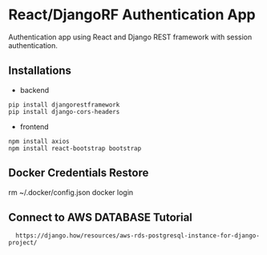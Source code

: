 # React/DjangoRF Authentication App

Authentication app using React and Django REST framework with session authentication.

## Installations

- backend

```
pip install djangorestframework
pip install django-cors-headers
```

- frontend

```
npm install axios
npm install react-bootstrap bootstrap
```

## Docker Credentials Restore

rm ~/.docker/config.json
docker login

## Connect to AWS DATABASE Tutorial

```
  https://django.how/resources/aws-rds-postgresql-instance-for-django-project/
```
